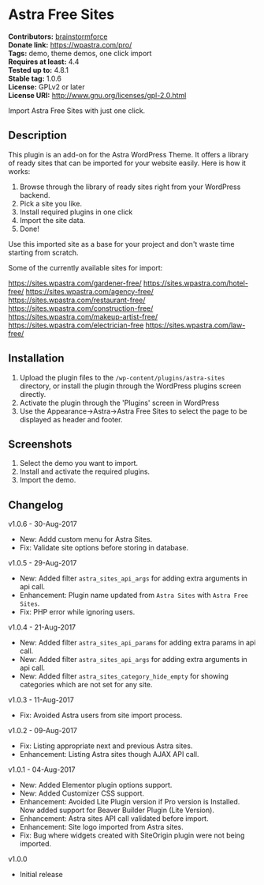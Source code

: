 # Astra Free Sites #
**Contributors:** [brainstormforce](https://profiles.wordpress.org/brainstormforce)  
**Donate link:** https://wpastra.com/pro/  
**Tags:** demo, theme demos, one click import  
**Requires at least:** 4.4  
**Tested up to:** 4.8.1  
**Stable tag:** 1.0.6  
**License:** GPLv2 or later  
**License URI:** http://www.gnu.org/licenses/gpl-2.0.html  

Import Astra Free Sites with just one click.

## Description ##

This plugin is an add-on for the Astra WordPress Theme. It offers a library of ready sites that can be imported for your website easily. Here is how it works:

1. Browse through the library of ready sites right from your WordPress backend.
2. Pick a site you like.
3. Install required plugins in one click
4. Import the site data.
5. Done!

Use this imported site as a base for your project and don't waste time starting from scratch.

Some of the currently available sites for import:

https://sites.wpastra.com/gardener-free/
https://sites.wpastra.com/hotel-free/
https://sites.wpastra.com/agency-free/
https://sites.wpastra.com/restaurant-free/
https://sites.wpastra.com/construction-free/
https://sites.wpastra.com/makeup-artist-free/
https://sites.wpastra.com/electrician-free
https://sites.wpastra.com/law-free/

## Installation ##

1. Upload the plugin files to the `/wp-content/plugins/astra-sites` directory, or install the plugin through the WordPress plugins screen directly.
1. Activate the plugin through the 'Plugins' screen in WordPress
1. Use the Appearance->Astra->Astra Free Sites to select the page to be displayed as header and footer.

## Screenshots ##
1. Select the demo you want to import.
1. Install and activate the required plugins.
1. Import the demo.

## Changelog ##

v1.0.6 - 30-Aug-2017
* New: Addd custom menu for Astra Sites.
* Fix: Validate site options before storing in database.

v1.0.5 - 29-Aug-2017
* New: Added filter `astra_sites_api_args` for adding extra arguments in api call.
* Enhancement: Plugin name updated from `Astra Sites` with `Astra Free Sites`.
* Fix: PHP error while ignoring users.

v1.0.4 - 21-Aug-2017
* New: Added filter `astra_sites_api_params` for adding extra params in api call.
* New: Added filter `astra_sites_api_args` for adding extra arguments in api call.
* New: Added filter `astra_sites_category_hide_empty` for showing categories which are not set for any site.

v1.0.3 - 11-Aug-2017
* Fix: Avoided Astra users from site import process.

v1.0.2 - 09-Aug-2017
* Fix: Listing appropriate next and previous Astra sites.
* Enhancement: Listing Astra sites though AJAX API call.

v1.0.1 - 04-Aug-2017
* New: Added Elementor plugin options support.
* New: Added Customizer CSS support.
* Enhancement: Avoided Lite Plugin version if Pro version is Installed. Now added support for Beaver Builder Plugin (Lite Version).
* Enhancement: Astra sites API call validated before import.
* Enhancement: Site logo imported from Astra sites.
* Fix: Bug where widgets created with SiteOrigin plugin were not being imported.

v1.0.0
* Initial release

